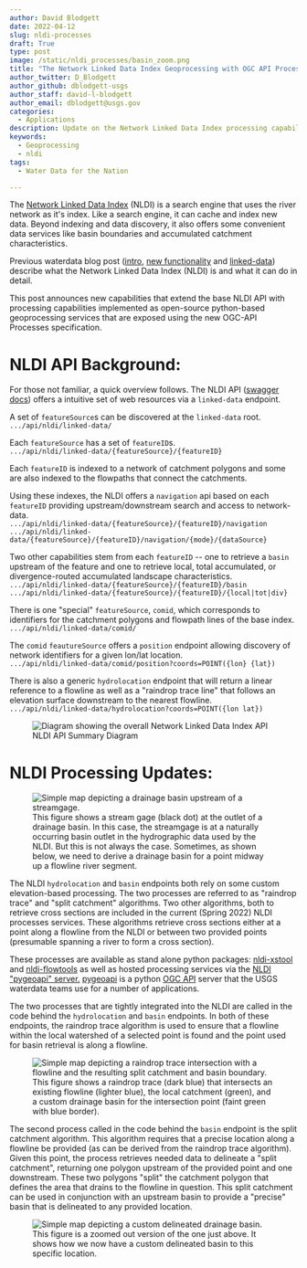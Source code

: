 ```yaml
---
author: David Blodgett
date: 2022-04-12
slug: nldi-processes
draft: True
type: post
image: /static/nldi_processes/basin_zoom.png
title: "The Network Linked Data Index Geoprocessing with OGC API Processes"
author_twitter: D_Blodgett
author_github: dblodgett-usgs
author_staff: david-l-blodgett
author_email: dblodgett@usgs.gov
categories:
  - Applications
description: Update on the Network Linked Data Index processing capabilities using OGC API Process
keywords:
  - Geoprocessing
  - nldi
tags:
  - Water Data for the Nation

---
```


The [Network Linked Data Index](https://labs.waterdata.usgs.gov/about-nldi/index.html) (NLDI) is a search engine that uses the river network as it's index. Like a search engine, it can cache and index new data. Beyond indexing and data discovery, it also offers some convenient data services like basin boundaries and accumulated catchment characteristics.

Previous waterdata blog post ([intro](https://waterdata.usgs.gov/blog/nldi-intro/), [new functionality](https://waterdata.usgs.gov/blog/nldi_update/) and [linked-data](https://waterdata.usgs.gov/blog/nldi-geoconnex/)) describe what the Network Linked Data Index (NLDI) is and what it can do in detail.

This post announces new capabilities that extend the base NLDI API with processing capabilities implemented as open-source python-based geoprocessing services that are exposed using the new OGC-API Processes specification. 

# NLDI API Background:

For those not familiar, a quick overview follows. The NLDI API ([swagger docs](https://labs.waterdata.usgs.gov/api/nldi/swagger-ui/index.html)) offers a intuitive set of web resources via a `linked-data` endpoint.

A set of `featureSource`s can be discovered at the `linked-data` root.  
`.../api/nldi/linked-data/`

Each `featureSource` has a set of `featureID`s.  
`.../api/nldi/linked-data/{featureSource}/{featureID}`

Each `featureID` is indexed to a network of catchment polygons and some are also indexed to the flowpaths that connect the catchments.

Using these indexes, the NLDI offers a `navigation` api based on each `featureID` providing upstream/downstream search and access to network-data.  
`.../api/nldi/linked-data/{featureSource}/{featureID}/navigation`  
`.../api/nldi/linked-data/{featureSource}/{featureID}/navigation/{mode}/{dataSource}`

Two other capabilities stem from each `featureID` -- one to retrieve a `basin` upstream of the feature and one to retrieve local, total accumulated, or divergence-routed accumulated landscape characteristics.  
`.../api/nldi/linked-data/{featureSource}/{featureID}/basin`  
`.../api/nldi/linked-data/{featureSource}/{featureID}/{local|tot|div}`

There is one "special" `featureSource`, `comid`, which corresponds to identifiers for the catchment polygons and flowpath lines of the base index.  
`.../api/nldi/linked-data/comid/`

The `comid` `feautureSource` offers a `position` endpoint allowing discovery of network identifiers for a given lon/lat location.  
`.../api/nldi/linked-data/comid/position?coords=POINT({lon} {lat})`

There is also a generic `hydrolocation` endpoint that will return a linear reference to a flowline as well as a "raindrop trace line" that follows an elevation surface downstream to the nearest flowline.  
`.../api/nldi/linked-data/hydrolocation?coords=POINT({lon lat})`

<figure>
<img src='/static/nldi_processes/nldi-api.png' title='Network Linked Data Index API Diagram' alt='Diagram showing the overall Network Linked Data Index API' >
<figcaption>NLDI API Summary Diagram</figcaption>
</figure>

# NLDI Processing Updates:

<figure>
<img src='/static/nldi_processes/map_base.png' title='Drainage basin upstream of a streamgage' alt='Simple map depicting a drainage basin upstream of a streamgage.' >
<figcaption>This figure shows a stream gage (black dot) at the outlet of a drainage basin. In this case, the streamgage is at a naturally occurring basin outlet in the hydrographic data used by the NLDI. But this is not always the case. Sometimes, as shown below, we need to derive a drainage basin for a point midway up a flowline river segment.</figcaption>
</figure>

The NLDI `hydrolocation` and `basin` endpoints both rely on some custom elevation-based processing. The two processes are referred to as "raindrop trace" and "split catchment" algorithms. Two other algorithms, both to retrieve cross sections are included in the current (Spring 2022) NLDI processes services. These algorithms retrieve cross sections either at a point along a flowline from the NLDI or between two provided points (presumable spanning a river to form a cross section). 

These processes are available as stand alone python packages: [nldi-xstool](https://code.usgs.gov/wma/nhgf/toolsteam/nldi-xstool) and [nldi-flowtools](https://code.usgs.gov/wma/nhgf/toolsteam/nldi-flowtools) as well as hosted processing services via the [NLDI "pygeoapi" server.](https://labs.waterdata.usgs.gov/api/nldi/pygeoapi) [pygeoapi](https://pygeoapi.io/) is a python [OGC API](https://ogcapi.ogc.org/) server that the USGS waterdata teams use for a number of applications.

The two processes that are tightly integrated into the NLDI are called in the code behind the `hydrolocation` and `basin` endpoints. In both of these endpoints, the raindrop trace algorithm is used to ensure that a flowline within the local watershed of a selected point is found and the point used for basin retrieval is along a flowline.

<figure>
<img src='/static/nldi_processes/basin_zoom.png' title='Raindrop trace and split catchment.' alt='Simple map depicting a raindrop trace intersection with a flowline and the resulting split catchment and basin boundary.' >
<figcaption>This figure shows a raindrop trace (dark blue) that intersects an existing flowline (lighter blue), the local catchment (green), and a custom drainage basin for the intersection point (faint green with blue border).</figcaption>
</figure>

The second process called in the code behind the `basin` endpoint is the split catchment algorithm. This algorithm requires that a precise location along a flowline be provided (as can be derived from the raindrop trace algorithm). Given this point, the process retrieves needed data to delineate a "split catchment", returning one polygon upstream of the provided point and one downstream. These two polygons "split" the catchment polygon that defines the area that drains to the flowline in question. This split catchment can be used in conjunction with an upstream basin to provide a "precise" basin that is delineated to any provided location.

<figure>
<img src='/static/nldi_processes/basin.png' title='Precise basin to a specific point.' alt='Simple map depicting a custom delineated drainage basin.' >
<figcaption>This figure is a zoomed out version of the one just above. It shows how we now have a custom delineated basin to this specific location.</figcaption>
</figure>
